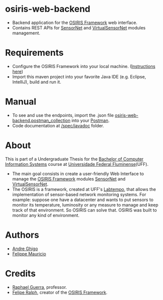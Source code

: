 # osiris-web-backend

* Backend application for the [OSIRIS Framework](https://github.com/labtempo/osiris/wiki) web interface.
* Contains REST APIs for [SensorNet](https://github.com/labtempo/osiris/wiki/2.1-M%C3%B3dulo-SensorNet) and [VirtualSensorNet](https://github.com/labtempo/osiris/wiki/2.2-M%C3%B3dulo-VirtualSensorNet) modules management.

# Requirements

* Configure the OSIRIS Framework into your local machine. ([Instructions here](https://github.com/aghigo/osiris-binaries/blob/master/README.md#local-development-environment-setup-ubuntu-1604-64-bit))
* Import this maven project into your favorite Java IDE (e.g. Eclipse, IntelliJ), build and run it.

# Manual

* To see and use the endpoints, import the .json file [osiris-web-backend.postman_collection](https://github.com/aghigo/osiris-web-backend/blob/master/spec/osiris-web-backend.postman_collection.json) into your [Postman](https://www.getpostman.com/).
* Code documentation at [/spec/javadoc](https://github.com/aghigo/osiris-web-backend/tree/master/spec/javadoc) folder.

# About

This is part of a Undergraduate Thesis for the [Bachelor of Computer Information Systems](http://www.ic.uff.br/index.php/en-GB/undergraduate-programs/information-systems) course at [Universidade Federal Fluminense](www.uff.br/)(UFF).
* The main goal consists in create a user-friendly Web Interface to manage the [OSIRIS Framework](https://github.com/labtempo/osiris/wiki) modules [SensorNet](https://github.com/labtempo/osiris/wiki/2.1-M%C3%B3dulo-SensorNet) and [VirtualSensorNet](https://github.com/labtempo/osiris/wiki/2.2-M%C3%B3dulo-VirtualSensorNet).
* The OSIRIS is a framework, created at UFF's [Labtempo](https://github.com/labtempo/), that allows the implementation of sensor-based network monitoring systems. For example: suppose one have a datacenter and wants to put sensors to monitor its temperature, luminosity or any measure to manage and keep track of that environment. So OSIRIS can solve that. OSIRIS was built to monitor any kind of environment.

# Authors

* [Andre Ghigo](https://github.com/aghigo)
* [Felippe Mauricio](https://github.com/felippemauricio)

# Credits

* [Raphael Guerra](http://www2.ic.uff.br/~rguerra/), professor.
* [Felipe Ralph](https://github.com/println), creator of the [OSIRIS Framework](https://github.com/labtempo/osiris/wiki).
